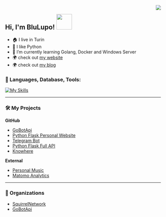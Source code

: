 <img align="right" src="https://github-readme-stats.vercel.app/api?username=BluLupo&show_icons=true">

### <h2> Hi, I'm BluLupo! <img src="https://media.giphy.com/media/mGcNjsfWAjY5AEZNw6/giphy.gif" width="50"></h2>

- :house: I live in Turin
- :snake: I like Python
- 🌱 I’m currently learning Golang, Docker and Windows Server
- :earth_africa: check out [my website](https://hersel.it)
- :earth_africa: check out [my blog](https://blog.hersel.it)

### 🔨 Languages, Database, Tools:

[![My Skills](https://skillicons.dev/icons?i=python,php,golang,html,css,mysql,postgresql,redis,nginx,nodejs,github,git,docker,flask,bootstrap,wordpress,vscode&perline=6)](https://hersel.it)


<hr>

### 🛠️ My Projects

<p><b>GitHub</b></p>

- [GoBotApi](https://github.com/gobotapi/gobotapi)
- [Python Flask Personal Website](https://github.com/BluLupo/hersel.it)
- [Telegram Bot](https://github.com/Squirrel-Network/nebula8)
- [Python Flask Full API](https://github.com/Squirrel-Network/api_nebula)
- [Knowhere](https://github.com/Squirrel-Network/Knowhere)


<p><b>External</b></p>

- [Personal Music](https://music.hersel.it)
- [Matomo Analytics](https://analytics.hersel.it)


<hr>

### 👥 Organizations
- [SquirrelNetwork](https://github.com/Squirrel-Network)
- [GoBotApi](https://github.com/gobotapi)
